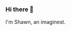 ### Hi there 👋

<!--
**tong-xz/tong-xz** is a ✨ _special_ ✨ repository because its `README.md` (this file) appears on your GitHub profile.

Here are some ideas to get you started:

- 🔭 I’m currently working on ...
- 🌱 I’m currently learning ...
- 👯 I’m looking to collaborate on ...
- 🤔 I’m looking for help with ...
- 💬 Ask me about ...
- 📫 How to reach me: ...
- 😄 Pronouns: ...
- ⚡ Fun fact: ...
-->
I'm Shawn, an imaginest.

<!--
<a href="https://github.com/anuraghazra/github-readme-stats">
  <img height=200 align="center" src="https://github-readme-stats.vercel.app/api?username=tong-xz&show_icons=true&theme=swift&count_private=true" />
</a>
<a href="https://github.com/anuraghazra/convoychat">
  <img height=200 align="center" src="https://github-readme-stats.vercel.app/api/top-langs/?username=tong-xz&theme=swift&layout=donut&langs_count=5&hide=html,CSS,makefile,jupyter%20notebook" />
</a>
-->
<!--
![亮色](https://raw.githubusercontent.com/tong-xz/tong-xz/output/github-contribution-grid-snake.svg)
-->


